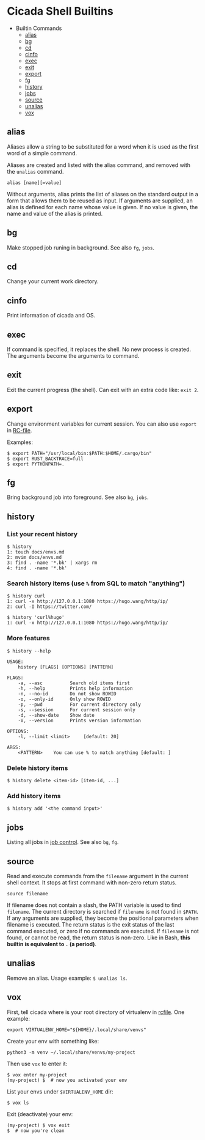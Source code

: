 # Cicada Shell Builtins

- Builtin Commands
    - [alias](#user-content-alias)
    - [bg](#user-content-bg)
    - [cd](#user-content-cd)
    - [cinfo](#user-content-cinfo)
    - [exec](#user-content-exec)
    - [exit](#user-content-exit)
    - [export](#user-content-export)
    - [fg](#user-content-fg)
    - [history](#user-content-history)
    - [jobs](#user-content-jobs)
    - [source](#user-content-source)
    - [unalias](#user-content-unalias)
    - [vox](#user-content-vox)

## alias

Aliases allow a string to be substituted for a word when it is used as
the first word of a simple command.

Aliases are created and listed with the alias command, and removed with
the `unalias` command.

```
alias [name][=value]
```

Without arguments, alias prints the list of aliases on the standard output
in a form that allows them to be reused as input. If arguments are supplied,
an alias is defined for each name whose value is given.
If no value is given, the name and value of the alias is printed.

## bg

Make stopped job runing in background. See also `fg`, `jobs`.

## cd

Change your current work directory.

## cinfo

Print information of cicada and OS.

## exec

If command is specified, it replaces the shell. No new process is created.
The arguments become the arguments to command.

## exit

Exit the current progress (the shell). Can exit with an extra code like:
`exit 2`.

## export

Change environment variables for current session. You can also use `export` in
[RC-file](https://github.com/mitnk/cicada/blob/master/docs/rc-file.md).

Examples:
```
$ export PATH="/usr/local/bin:$PATH:$HOME/.cargo/bin"
$ export RUST_BACKTRACE=full
$ export PYTHONPATH=.
```

## fg

Bring background job into foreground. See also `bg`, `jobs`.

## history

### List your recent history

```
$ history
1: touch docs/envs.md
2: mvim docs/envs.md
3: find . -name '*.bk' | xargs rm
4: find . -name '*.bk'
```

### Search history items (use `%` from SQL to match "anything")

```
$ history curl
1: curl -x http://127.0.0.1:1080 https://hugo.wang/http/ip/
2: curl -I https://twitter.com/

$ history 'curl%hugo'
1: curl -x http://127.0.0.1:1080 https://hugo.wang/http/ip/
```

### More features

```
$ history --help

USAGE:
    history [FLAGS] [OPTIONS] [PATTERN]

FLAGS:
    -a, --asc          Search old items first
    -h, --help         Prints help information
    -n, --no-id        Do not show ROWID
    -o, --only-id      Only show ROWID
    -p, --pwd          For current directory only
    -s, --session      For current session only
    -d, --show-date    Show date
    -V, --version      Prints version information

OPTIONS:
    -l, --limit <limit>     [default: 20]

ARGS:
    <PATTERN>    You can use % to match anything [default: ]
```

### Delete history items

```
$ history delete <item-id> [item-id, ...]
```

### Add history items

```
$ history add '<the command input>'
```

## jobs

Listing all jobs in [job control](https://github.com/mitnk/cicada/blob/master/docs/jobc.md).
See also `bg`, `fg`.

## source

Read and execute commands from the `filename` argument in the current shell
context. It stops at first command with non-zero return status.

```
source filename
```

If filename does not contain a slash, the PATH variable is used to
find `filename`. The current directory is searched if `filename` is not
found in `$PATH`. If any arguments are supplied, they become the positional
parameters when filename is executed. The return status is the exit status
of the last command executed, or zero if no commands are executed. If
`filename` is not found, or cannot be read, the return status is non-zero.
Like in Bash, **this builtin is equivalent to `.` (a period)**.

## unalias

Remove an alias. Usage example: `$ unalias ls`.

## vox

First, tell cicada where is your root directory of virtualenv in
[rcfile](https://github.com/mitnk/cicada/blob/master/docs/rc-file.md).
One example:

```
export VIRTUALENV_HOME="${HOME}/.local/share/venvs"
```

Create your env with something like:

```
python3 -m venv ~/.local/share/venvs/my-project
```

Then use `vox` to enter it:

```
$ vox enter my-project
(my-project) $  # now you activated your env
```

List your envs under `$VIRTUALENV_HOME` dir:
```
$ vox ls
```

Exit (deactivate) your env:
```
(my-project) $ vox exit
$  # now you're clean
```
